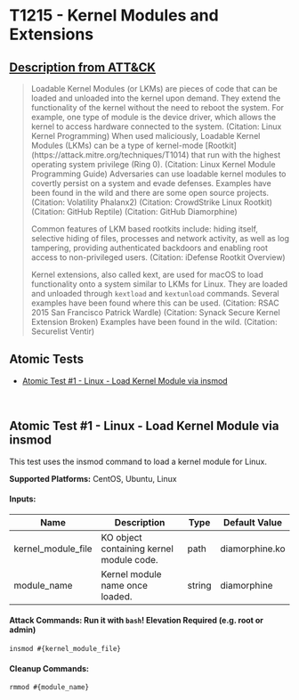 # T1215 - Kernel Modules and Extensions
## [Description from ATT&CK](https://attack.mitre.org/wiki/Technique/T1215)
<blockquote>Loadable Kernel Modules (or LKMs) are pieces of code that can be loaded and unloaded into the kernel upon demand. They extend the functionality of the kernel without the need to reboot the system. For example, one type of module is the device driver, which allows the kernel to access hardware connected to the system. (Citation: Linux Kernel Programming) When used maliciously, Loadable Kernel Modules (LKMs) can be a type of kernel-mode [Rootkit](https://attack.mitre.org/techniques/T1014) that run with the highest operating system privilege (Ring 0). (Citation: Linux Kernel Module Programming Guide) Adversaries can use loadable kernel modules to covertly persist on a system and evade defenses. Examples have been found in the wild and there are some open source projects. (Citation: Volatility Phalanx2) (Citation: CrowdStrike Linux Rootkit) (Citation: GitHub Reptile) (Citation: GitHub Diamorphine)

Common features of LKM based rootkits include: hiding itself, selective hiding of files, processes and network activity, as well as log tampering, providing authenticated backdoors and enabling root access to non-privileged users. (Citation: iDefense Rootkit Overview)

Kernel extensions, also called kext, are used for macOS to load functionality onto a system similar to LKMs for Linux. They are loaded and unloaded through <code>kextload</code> and <code>kextunload</code> commands. Several examples have been found where this can be used. (Citation: RSAC 2015 San Francisco Patrick Wardle) (Citation: Synack Secure Kernel Extension Broken) Examples have been found in the wild. (Citation: Securelist Ventir)</blockquote>

## Atomic Tests

- [Atomic Test #1 - Linux - Load Kernel Module via insmod](#atomic-test-1---linux---load-kernel-module-via-insmod)


<br/>

## Atomic Test #1 - Linux - Load Kernel Module via insmod
This test uses the insmod command to load a kernel module for Linux.

**Supported Platforms:** CentOS, Ubuntu, Linux


#### Inputs:
| Name | Description | Type | Default Value | 
|------|-------------|------|---------------|
| kernel_module_file | KO object containing kernel module code. | path | diamorphine.ko|
| module_name | Kernel module name once loaded. | string | diamorphine|


#### Attack Commands: Run it with `bash`!  Elevation Required (e.g. root or admin) 
```
insmod #{kernel_module_file}
```

#### Cleanup Commands:
```
rmmod #{module_name}
```





<br/>
